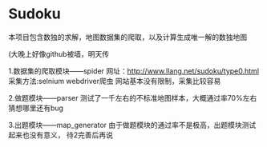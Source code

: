 # Sudoku
本项目包含数独的求解，地图数据集的爬取，以及计算生成唯一解的数独地图

(大晚上好像github被墙，明天传

1.数据集的爬取模块——spider
网址：http://www.llang.net/sudoku/type0.html
采集方法:selnium webdriver爬虫
网站基本没有限制，采集比较容易

2.做题模块——parser
测试了一千左右的不标准地图样本，大概通过率70%左右
猜想哪里还有bug

3.出题模块——map_generator
由于做题模块的通过率不是极高，出题模块测试起来也没有意义，
待2完善后再说
